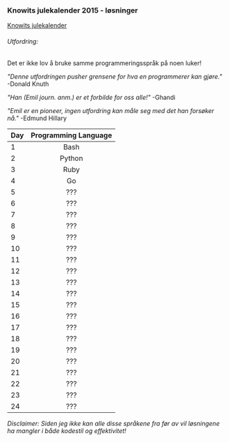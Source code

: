 ### Knowits julekalender 2015 - løsninger
[Knowits julekalender](https://julekalender.knowit.no)


###### Utfordring:
Det er ikke lov å bruke samme programmeringsspråk på noen luker!

_"Denne utfordringen pusher grensene for hva en programmerer kan gjøre."_
-Donald Knuth

_"Han (Emil journ. anm.) er et forbilde for oss alle!"_ 
-Ghandi

_"Emil er en pioneer, ingen utfordring kan måle seg med det han forsøker nå."_
-Edmund Hillary


| Day        | Programming Language |
| ------------- |:-------------:|
| 1     | Bash      | 
| 2     | Python    |
| 3     | Ruby      |
| 4     | Go        |
| 5     | ???       |
| 6     | ???       |
| 7     | ???       |
| 8     | ???       |
| 9     | ???       |
| 10    | ???       |
| 11    | ???       |
| 12    | ???       |
| 13    | ???       |
| 14    | ???       |
| 15    | ???       |
| 16    | ???       |
| 17    | ???       |
| 18    | ???       |
| 19    | ???       |
| 20    | ???       |
| 21    | ???       |
| 22    | ???       |
| 23    | ???       |
| 24    | ???       |

_Disclaimer: Siden jeg ikke kan alle disse språkene fra før av vil løsningene ha
mangler i både kodestil og effektivitet!_
